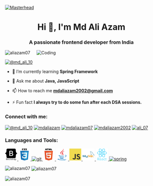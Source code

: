 [![Masterhead](https://user-images.githubusercontent.com/74038190/241765440-80728820-e06b-4f96-9c9e-9df46f0cc0a5.gif)](https://github.com/aliazam07)
<h1 align="center">Hi 👋, I'm Md Ali Azam</h1>
<h3 align="center">A passionate frontend developer from India</h3>
<img align="right" alt="Coding" width="400" src="https://media3.giphy.com/media/qgQUggAC3Pfv687qPC/giphy.gif?cid=790b761139db8dcb8a33e1cdc7e7a4d10ce5333fa917e552&rid=giphy.gif&ct=g">

<p align="left"> <img src="https://komarev.com/ghpvc/?username=aliazam07&label=Profile%20views&color=0e75b6&style=flat" alt="aliazam07" /> </p>

<p align="left"> <a href="https://twitter.com/@md_ali_10" target="blank"><img src="https://img.shields.io/twitter/follow/@md_ali_10?logo=twitter&style=for-the-badge" alt="@md_ali_10" /></a> </p>

- 🌱 I’m currently learning **Spring Framework**

- 💬 Ask me about **Java, JavaScript**

- 📫 How to reach me **mdaliazam2002@gmail.com**

- ⚡ Fun fact **I always try to do some fun after each DSA sessions.**

<h3 align="left">Connect with me:</h3>
<p align="left">
<a href="https://twitter.com/@md_ali_10" target="blank"><img align="center" src="https://raw.githubusercontent.com/rahuldkjain/github-profile-readme-generator/master/src/images/icons/Social/twitter.svg" alt="@md_ali_10" height="30" width="40" /></a>
<a href="https://linkedin.com/in/mdaliazam" target="blank"><img align="center" src="https://raw.githubusercontent.com/rahuldkjain/github-profile-readme-generator/master/src/images/icons/Social/linked-in-alt.svg" alt="mdaliazam" height="30" width="40" /></a>
<a href="https://instagram.com/mdaliazam07" target="blank"><img align="center" src="https://raw.githubusercontent.com/rahuldkjain/github-profile-readme-generator/master/src/images/icons/Social/instagram.svg" alt="mdaliazam07" height="30" width="40" /></a>
<a href="https://www.hackerrank.com/mdaliazam2002" target="blank"><img align="center" src="https://raw.githubusercontent.com/rahuldkjain/github-profile-readme-generator/master/src/images/icons/Social/hackerrank.svg" alt="mdaliazam2002" height="30" width="40" /></a>
<a href="https://www.leetcode.com/ali_07" target="blank"><img align="center" src="https://raw.githubusercontent.com/rahuldkjain/github-profile-readme-generator/master/src/images/icons/Social/leet-code.svg" alt="ali_07" height="30" width="40" /></a>
</p>

<h3 align="left">Languages and Tools:</h3>
<p align="left"> <a href="https://getbootstrap.com" target="_blank" rel="noreferrer"> <img src="https://raw.githubusercontent.com/devicons/devicon/master/icons/bootstrap/bootstrap-plain-wordmark.svg" alt="bootstrap" width="40" height="40"/> </a> <a href="https://www.w3schools.com/css/" target="_blank" rel="noreferrer"> <img src="https://raw.githubusercontent.com/devicons/devicon/master/icons/css3/css3-original-wordmark.svg" alt="css3" width="40" height="40"/> </a> <a href="https://git-scm.com/" target="_blank" rel="noreferrer"> <img src="https://www.vectorlogo.zone/logos/git-scm/git-scm-icon.svg" alt="git" width="40" height="40"/> </a> <a href="https://www.w3.org/html/" target="_blank" rel="noreferrer"> <img src="https://raw.githubusercontent.com/devicons/devicon/master/icons/html5/html5-original-wordmark.svg" alt="html5" width="40" height="40"/> </a> <a href="https://www.java.com" target="_blank" rel="noreferrer"> <img src="https://raw.githubusercontent.com/devicons/devicon/master/icons/java/java-original.svg" alt="java" width="40" height="40"/> </a> <a href="https://developer.mozilla.org/en-US/docs/Web/JavaScript" target="_blank" rel="noreferrer"> <img src="https://raw.githubusercontent.com/devicons/devicon/master/icons/javascript/javascript-original.svg" alt="javascript" width="40" height="40"/> </a> <a href="https://www.mysql.com/" target="_blank" rel="noreferrer"> <img src="https://raw.githubusercontent.com/devicons/devicon/master/icons/mysql/mysql-original-wordmark.svg" alt="mysql" width="40" height="40"/> </a> <a href="https://reactjs.org/" target="_blank" rel="noreferrer"> <img src="https://raw.githubusercontent.com/devicons/devicon/master/icons/react/react-original-wordmark.svg" alt="react" width="40" height="40"/> </a> <a href="https://spring.io/" target="_blank" rel="noreferrer"> <img src="https://www.vectorlogo.zone/logos/springio/springio-icon.svg" alt="spring" width="40" height="40"/> </a> </p>

<p><img align="left" src="https://github-readme-stats.vercel.app/api/top-langs?username=aliazam07&show_icons=true&locale=en&layout=compact" alt="aliazam07" /></p>

<p>&nbsp;<img align="center" src="https://github-readme-stats.vercel.app/api?username=aliazam07&show_icons=true&locale=en" alt="aliazam07" /></p>

<p><img align="center" src="https://github-readme-streak-stats.herokuapp.com/?user=aliazam07&" alt="aliazam07" /></p>
